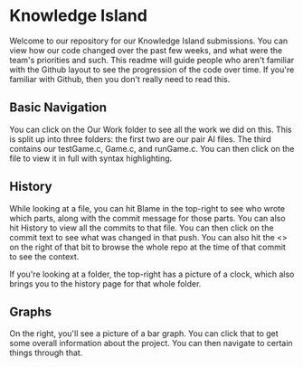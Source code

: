 # Knowledge Island
Welcome to our repository for our Knowledge Island submissions. You can view how our code changed over the past few weeks, and what were the team's priorities and such. This readme will guide people who aren't familiar with the Github layout to see the progression of the code over time. If you're familiar with Github, then you don't really need to read this.

## Basic Navigation
You can click on the Our Work folder to see all the work we did on this. This is split up into three folders: the first two are our pair AI files. The third contains our testGame.c, Game.c, and runGame.c. You can then click on the file to view it in full with syntax highlighting.

## History
While looking at a file, you can hit Blame in the top-right to see who wrote which parts, along with the commit message for those parts. You can also hit History to view all the commits to that file. You can then click on the commit text to see what was changed in that push. You can also hit the <> on the right of that bit to browse the whole repo at the time of that commit to see the context.

If you're looking at a folder, the top-right has a picture of a clock, which also brings you to the history page for that whole folder.

## Graphs
On the right, you'll see a picture of a bar graph. You can click that to get some overall information about the project. You can then navigate to certain things through that.
